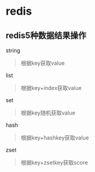 # redis
## redis5种数据结果操作
string
>根据key获取value

list
>根据key+index获取value

set
>根据key随机获取value

hash
>根据key+hashkey获取value

zset
>根据key+zsetkey获取score






